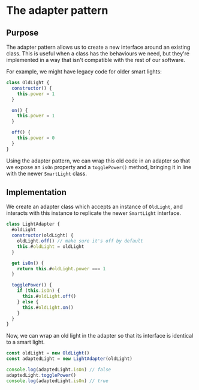 # The adapter pattern

<Vimeo id="123" />

## Purpose

The adapter pattern allows us to create a new interface around an existing
class. This is useful when a class has the behaviours we need, but they're
implemented in a way that isn't compatible with the rest of our software.

For example, we might have legacy code for older smart lights:

```js
class OldLight {
  constructor() {
    this.power = 1
  }

  on() {
    this.power = 1
  }

  off() {
    this.power = 0
  }
}
```

Using the adapter pattern, we can wrap this old code in an adapter so that we
expose an `isOn` property and a `togglePower()` method, bringing it in line with
the newer `SmartLight` class.

## Implementation

We create an adapter class which accepts an instance of `OldLight`, and
interacts with this instance to replicate the newer `SmartLight` interface.

```js
class LightAdapter {
  #oldLight
  constructor(oldLight) {
    oldLight.off() // make sure it's off by default
    this.#oldLight = oldLight
  }

  get isOn() {
    return this.#oldLight.power === 1
  }

  togglePower() {
    if (this.isOn) {
      this.#oldLight.off()
    } else {
      this.#oldLight.on()
    }
  }
}
```

Now, we can wrap an old light in the adapter so that its interface is identical
to a smart light.

```js
const oldLight = new OldLight()
const adaptedLight = new LightAdapter(oldLight)

console.log(adaptedLight.isOn) // false
adaptedLight.togglePower()
console.log(adaptedLight.isOn) // true
```
